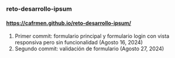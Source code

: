 ### reto-desarrollo-ipsum
#### https://cafrmen.github.io/reto-desarrollo-ipsum/
1. Primer commit: formulario principal y formulario login con vista responsiva pero sin funcionalidad  (Agosto 16, 2024)
2. Segundo commit: validación de formulario (Agosto 27, 2024)
